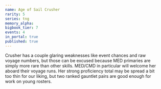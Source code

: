 ```yaml
---
name: Age of Sail Crusher
rarity: 5
series: tng
memory_alpha:
bigbook_tier: 7
events: 4
in_portal: true
published: true
---
```


Crusher has a couple glaring weaknesses like event chances and raw voyage numbers, but those can be excused because MED primaries are simply more rare than other skills. MED/CMD in particular will welcome her aboard their voyage runs. Her strong proficiency total may be spread a bit too thin for our liking, but two ranked gauntlet pairs are good enough for work on young rosters.

